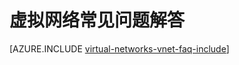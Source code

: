 <properties 
   pageTitle="虚拟网络常见问题解答"
   description="Azure 虚拟网络 (VNet) 常见问题"
   services="virtual-network"
   documentationCenter="na"
   authors="telmosampaio"
   manager="carmonm"
   editor="tysonn" />
<tags 
   ms.service="virtual-network"
   ms.devlang="na"
   ms.topic="article"
   ms.tgt_pltfrm="na"
   ms.workload="infrastructure-services"
   ms.date="03/15/2016"
   wacn.date="12/12/2016"
   ms.author="jdial" />

# 虚拟网络常见问题解答

[AZURE.INCLUDE [virtual-networks-vnet-faq-include](../../includes/virtual-networks-vnet-faq-include.md)]

<!---HONumber=Mooncake_Quality_Review_1118_2016-->